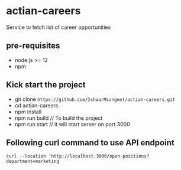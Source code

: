 # actian-careers
Service to fetch list of career opportunities

## pre-requisites
- node.js >= 12
- npm
## Kick start the project
- git clone `https://github.com/IshwarMsangeet/actian-careers.git`
- cd actian-careers
- npm install
- npm run build // To build the project
- npm run start  // it will start server on port 3000

## Following curl command to use API endpoint
`curl --location 'http://localhost:3000/open-positions?department=marketing`